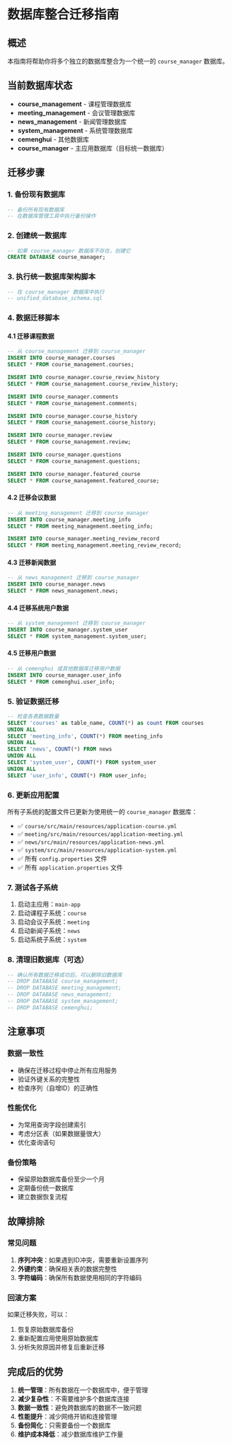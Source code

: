 # 数据库整合迁移指南

## 概述
本指南将帮助你将多个独立的数据库整合为一个统一的 `course_manager` 数据库。

## 当前数据库状态
- **course_management** - 课程管理数据库
- **meeting_management** - 会议管理数据库  
- **news_management** - 新闻管理数据库
- **system_management** - 系统管理数据库
- **cemenghui** - 其他数据库
- **course_manager** - 主应用数据库（目标统一数据库）

## 迁移步骤

### 1. 备份现有数据库
```sql
-- 备份所有现有数据库
-- 在数据库管理工具中执行备份操作
```

### 2. 创建统一数据库
```sql
-- 如果 course_manager 数据库不存在，创建它
CREATE DATABASE course_manager;
```

### 3. 执行统一数据库架构脚本
```sql
-- 在 course_manager 数据库中执行
-- unified_database_schema.sql
```

### 4. 数据迁移脚本

#### 4.1 迁移课程数据
```sql
-- 从 course_management 迁移到 course_manager
INSERT INTO course_manager.courses 
SELECT * FROM course_management.courses;

INSERT INTO course_manager.course_review_history
SELECT * FROM course_management.course_review_history;

INSERT INTO course_manager.comments
SELECT * FROM course_management.comments;

INSERT INTO course_manager.course_history
SELECT * FROM course_management.course_history;

INSERT INTO course_manager.review
SELECT * FROM course_management.review;

INSERT INTO course_manager.questions
SELECT * FROM course_management.questions;

INSERT INTO course_manager.featured_course
SELECT * FROM course_management.featured_course;
```

#### 4.2 迁移会议数据
```sql
-- 从 meeting_management 迁移到 course_manager
INSERT INTO course_manager.meeting_info
SELECT * FROM meeting_management.meeting_info;

INSERT INTO course_manager.meeting_review_record
SELECT * FROM meeting_management.meeting_review_record;
```

#### 4.3 迁移新闻数据
```sql
-- 从 news_management 迁移到 course_manager
INSERT INTO course_manager.news
SELECT * FROM news_management.news;
```

#### 4.4 迁移系统用户数据
```sql
-- 从 system_management 迁移到 course_manager
INSERT INTO course_manager.system_user
SELECT * FROM system_management.system_user;
```

#### 4.5 迁移用户数据
```sql
-- 从 cemenghui 或其他数据库迁移用户数据
INSERT INTO course_manager.user_info
SELECT * FROM cemenghui.user_info;
```

### 5. 验证数据迁移
```sql
-- 检查各表数据数量
SELECT 'courses' as table_name, COUNT(*) as count FROM courses
UNION ALL
SELECT 'meeting_info', COUNT(*) FROM meeting_info
UNION ALL
SELECT 'news', COUNT(*) FROM news
UNION ALL
SELECT 'system_user', COUNT(*) FROM system_user
UNION ALL
SELECT 'user_info', COUNT(*) FROM user_info;
```

### 6. 更新应用配置
所有子系统的配置文件已更新为使用统一的 `course_manager` 数据库：

- ✅ `course/src/main/resources/application-course.yml`
- ✅ `meeting/src/main/resources/application-meeting.yml`
- ✅ `news/src/main/resources/application-news.yml`
- ✅ `system/src/main/resources/application-system.yml`
- ✅ 所有 `config.properties` 文件
- ✅ 所有 `application.properties` 文件

### 7. 测试各子系统
1. 启动主应用：`main-app`
2. 启动课程子系统：`course`
3. 启动会议子系统：`meeting`
4. 启动新闻子系统：`news`
5. 启动系统子系统：`system`

### 8. 清理旧数据库（可选）
```sql
-- 确认所有数据迁移成功后，可以删除旧数据库
-- DROP DATABASE course_management;
-- DROP DATABASE meeting_management;
-- DROP DATABASE news_management;
-- DROP DATABASE system_management;
-- DROP DATABASE cemenghui;
```

## 注意事项

### 数据一致性
- 确保在迁移过程中停止所有应用服务
- 验证外键关系的完整性
- 检查序列（自增ID）的正确性

### 性能优化
- 为常用查询字段创建索引
- 考虑分区表（如果数据量很大）
- 优化查询语句

### 备份策略
- 保留原始数据库备份至少一个月
- 定期备份统一数据库
- 建立数据恢复流程

## 故障排除

### 常见问题
1. **序列冲突**：如果遇到ID冲突，需要重新设置序列
2. **外键约束**：确保相关表的数据完整性
3. **字符编码**：确保所有数据使用相同的字符编码

### 回滚方案
如果迁移失败，可以：
1. 恢复原始数据库备份
2. 重新配置应用使用原始数据库
3. 分析失败原因并修复后重新迁移

## 完成后的优势

1. **统一管理**：所有数据在一个数据库中，便于管理
2. **减少复杂性**：不需要维护多个数据库连接
3. **数据一致性**：避免跨数据库的数据不一致问题
4. **性能提升**：减少网络开销和连接管理
5. **备份简化**：只需要备份一个数据库
6. **维护成本降低**：减少数据库维护工作量 